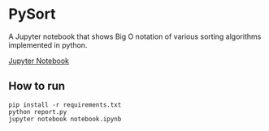# PySort

A Jupyter notebook that shows Big O notation of various sorting algorithms implemented in python.

[Jupyter Notebook](https://github.com/gracg/pysort/blob/master/notebook.ipynb)


## How to run 

```
pip install -r requirements.txt 
python report.py 
jupyter notebook notebook.ipynb 
```


